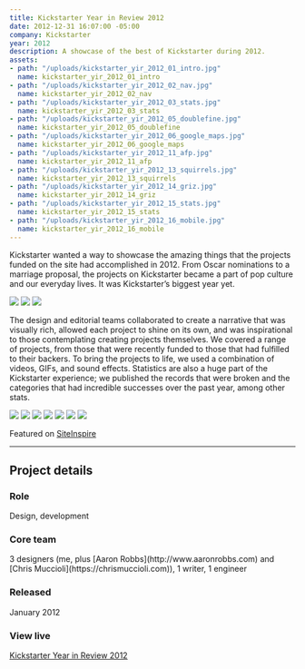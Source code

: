 ```yaml
---
title: Kickstarter Year in Review 2012
date: 2012-12-31 16:07:00 -05:00
company: Kickstarter
year: 2012
description: A showcase of the best of Kickstarter during 2012.
assets:
- path: "/uploads/kickstarter_yir_2012_01_intro.jpg"
  name: kickstarter_yir_2012_01_intro
- path: "/uploads/kickstarter_yir_2012_02_nav.jpg"
  name: kickstarter_yir_2012_02_nav
- path: "/uploads/kickstarter_yir_2012_03_stats.jpg"
  name: kickstarter_yir_2012_03_stats
- path: "/uploads/kickstarter_yir_2012_05_doublefine.jpg"
  name: kickstarter_yir_2012_05_doublefine
- path: "/uploads/kickstarter_yir_2012_06_google_maps.jpg"
  name: kickstarter_yir_2012_06_google_maps
- path: "/uploads/kickstarter_yir_2012_11_afp.jpg"
  name: kickstarter_yir_2012_11_afp
- path: "/uploads/kickstarter_yir_2012_13_squirrels.jpg"
  name: kickstarter_yir_2012_13_squirrels
- path: "/uploads/kickstarter_yir_2012_14_griz.jpg"
  name: kickstarter_yir_2012_14_griz
- path: "/uploads/kickstarter_yir_2012_15_stats.jpg"
  name: kickstarter_yir_2012_15_stats
- path: "/uploads/kickstarter_yir_2012_16_mobile.jpg"
  name: kickstarter_yir_2012_16_mobile
---
```


Kickstarter wanted a way to showcase the amazing things that the projects funded on the site had accomplished in 2012. From Oscar nominations to a marriage proposal, the projects on Kickstarter became a part of pop culture and our everyday lives. It was Kickstarter’s biggest year yet.

<div class="jh-text-cms__img jh-text-cms__img--full-width">
  <img src="/uploads/kickstarter_yir_2012_01_intro.jpg">
  <img src="/uploads/kickstarter_yir_2012_02_nav.jpg">
  <img src="/uploads/kickstarter_yir_2012_03_stats.jpg">
</div>

The design and editorial teams collaborated to create a narrative that was visually rich, allowed each project to shine on its own, and was inspirational to those contemplating creating projects themselves. We covered a range of projects, from those that were recently funded to those that had fulfilled to their backers. To bring the projects to life, we used a combination of videos, GIFs, and sound effects. Statistics are also a huge part of the Kickstarter experience; we published the records that were broken and the categories that had incredible successes over the past year, among other stats.

<div class="jh-text-cms__img jh-text-cms__img--full-width">
  <img src="/uploads/kickstarter_yir_2012_05_doublefine.jpg">
  <img src="/uploads/kickstarter_yir_2012_06_google_maps.jpg">
  <img src="/uploads/kickstarter_yir_2012_11_afp.jpg">
  <img src="/uploads/kickstarter_yir_2012_13_squirrels.jpg">
  <img src="/uploads/kickstarter_yir_2012_14_griz.jpg">
  <img src="/uploads/kickstarter_yir_2012_15_stats.jpg">
  <img src="/uploads/kickstarter_yir_2012_16_mobile.jpg">
</div>

Featured on [SiteInspire](http://www.siteinspire.com/websites/3105-the-best-of-kickstarter-2012)


---


## Project details

<div class="jh-text-cms__project-details">
    <div>
        <h3>Role</h3>
    </div>
    <div>
        <p>Design, development</p>
    </div>
    <div>
        <h3>Core team</h3>
    </div>
    <div>
        <p>3 designers (me, plus [Aaron Robbs](http://www.aaronrobbs.com) and [Chris Muccioli](https://chrismuccioli.com)), 1 writer, 1 engineer</p>
    </div>
    <div>
        <h3>Released</h3>
    </div>
    <div>
        <p>January 2012</p>
    </div>
    <div>
        <h3>View live</h3>
    </div>
    <div>
        <p><a href="http://kickstarter.com/year/2012" target="_blank">Kickstarter Year in Review 2012</a></p>
    </div>
</div>
